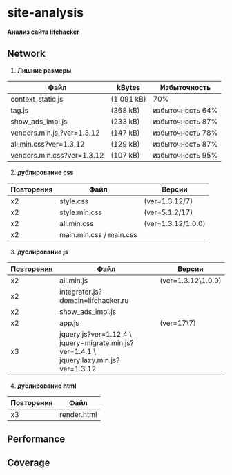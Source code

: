 # site-analysis

**Анализ сайта lifehacker**

## Network

1. **Лишние размеры**

Файл | kBytes | Избыточность
---- | ------ | ------------
context_static.js | (1 091 kB) | 70%
tag.js | (368 kB) | избыточность 64%
show_ads_impl.js | (233 kB) | избыточность 87%
vendors.min.js.?ver=1.3.12 | (147 kB) | избыточность 78%
all.min.css?ver=1.3.12 | (129 kB) | избыточность 87%
vendors.min.css?ver=1.3.12 | (107 kB) | избыточность 95%

2. **дублирование css**

Повторения | Файл | Версии
---------- | ---- | ------
x2 | style.css | (ver=1.3.12/7)
x2 | style.min.css | (ver=5.1.2/17)
x2 | all.min.css | (ver=1.3.12/1.0.0)
x2 | main.min.css / main.css | 

3. **дублирование js**

Повторения | Файл | Версии
---------- | ---- | ------
x2 | all.min.js | (ver=1.3.12\1.0.0)
x2 | integrator.js?domain=lifehacker.ru | 
x2 | show_ads_impl.js | 
x2 | app.js | (ver=17\7)
x3 | jquery.js?ver=1.12.4 \ jquery-migrate.min.js?ver=1.4.1 \ jquery.lazy.min.js?ver=1.3.12 | 

4. **дублирование html**

Повторения | Файл
---------- | ----
x3 | render.html


## Performance

## Coverage